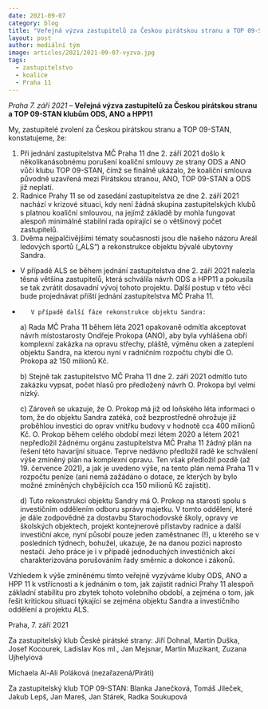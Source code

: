 ```yaml
---
date: 2021-09-07
category: blog
title: "Veřejná výzva zastupitelů za Českou pirátskou stranu a TOP 09-STAN klubům ODS, ANO a HPP11"
layout: post
author: mediální tým
image: articles/2021/2021-09-07-vyzva.jpg
tags:
  - zastupitelstvo
  - koalice
  - Praha 11
---
```



*Praha 7. září 2021* – **Veřejná výzva zastupitelů za Českou pirátskou stranu a TOP 09-STAN klubům ODS, ANO a HPP11**

My, zastupitelé zvolení za Českou pirátskou stranu a TOP 09-STAN, konstatujeme, že:

1. Při jednání zastupitelstva MČ Praha 11 dne 2. září 2021 došlo k několikanásobnému porušení koaliční smlouvy ze strany ODS a ANO vůči klubu TOP 09-STAN, čímž se finálně ukázalo, že koaliční smlouva původně uzavřená mezi Pirátskou stranou, ANO, TOP 09-STAN a ODS již neplatí.
2. Radnice Prahy 11 se od zasedání zastupitelstva ze dne 2. září 2021 nachází v krizové situaci, kdy není žádná skupina zastupitelských klubů s platnou koaliční smlouvou, na jejímž základě by mohla fungovat alespoň minimálně stabilní rada opírající se o většinový počet zastupitelů.
3.	Dvěma nejpalčivějšími tématy současnosti jsou dle našeho názoru Areál ledových sportů („ALS“) a rekonstrukce objektu bývalé ubytovny Sandra.
  -    V případě ALS se během jednání zastupitelstva dne 2. září 2021 nalezla těsná většina zastupitelů, která schválila návrh ODS a HPP11 a pokusila se tak zvrátit dosavadní vývoj tohoto projektu. Další postup v této věci bude projednávat příští jednání zastupitelstva MČ Praha 11.
  -        V případě další fáze rekonstrukce objektu Sandra:

    a)  Rada MČ Praha 11 během léta 2021 opakovaně odmítla akceptovat návrh místostarosty Ondřeje Prokopa (ANO), aby byla vyhlášena obří komplexní zakázka na opravu střechy, pláště, výměnu oken a zateplení objektu Sandra, na kterou nyní v radničním rozpočtu chybí dle O. Prokopa až 150 milionů Kč.

    b) Stejně tak zastupitelstvo MČ Praha 11 dne 2. září 2021 odmítlo tuto zakázku vypsat, počet hlasů pro předložený návrh O. Prokopa byl velmi nízký.

    c) Zároveň se ukazuje, že O. Prokop má již od loňského léta informaci o tom, že do objektu Sandra zatéká, což bezprostředně ohrožuje již proběhlou investici do oprav vnitřku budovy v hodnotě cca 400 milionů Kč. O. Prokop během celého období mezi létem 2020 a létem 2021 nepředložil žádnému orgánu zastupitelstva MČ Praha 11 žádný plán na řešení této havarijní situace. Teprve nedávno předložil radě ke schválení výše zmíněný plán na komplexní opravu. Ten však předložil pozdě (až 19. července 2021), a jak je uvedeno výše, na tento plán nemá Praha 11 v rozpočtu peníze (ani nemá zažádáno o dotace, ze kterých by bylo možné zmíněných chybějících cca 150 milionů Kč zajistit).

    d) Tuto rekonstrukci objektu Sandry má O. Prokop na starosti spolu s investičním oddělením odboru správy majetku. V tomto oddělení, které je dále zodpovědné za dostavbu Starochodovské školy, opravy ve školských objektech, projekt kontejnerové přístavby radnice a další investiční akce, nyní působí pouze jeden zaměstnanec (!), u kterého se v posledních týdnech, bohužel, ukazuje, že na danou pozici naprosto nestačí. Jeho práce je i v případě jednoduchých investičních akcí charakterizována porušováním řady směrnic a dokonce i zákonů.

Vzhledem k výše zmíněnému tímto veřejně vyzýváme kluby ODS, ANO a HPP 11 k vstřícnosti a k jednáním o tom, jak zajistit radnici Prahy 11 alespoň základní stabilitu pro zbytek tohoto volebního období, a zejména o tom, jak řešit kritickou situaci týkající se zejména objektu Sandra a investičního oddělení a projektu ALS.

Praha, 7. září 2021

Za zastupitelský klub České pirátské strany:
Jiří Dohnal, Martin Duška, Josef Kocourek, Ladislav Kos ml., Jan Mejsnar, Martin Muzikant,  Zuzana Ujhelyiová

Michaela Al-Ali Poláková (nezařazená/Piráti)

Za zastupitelský klub TOP 09-STAN:
Blanka Janečková, Tomáš Jileček, Jakub Lepš, Jan Mareš, Jan Stárek, Radka Soukupová

